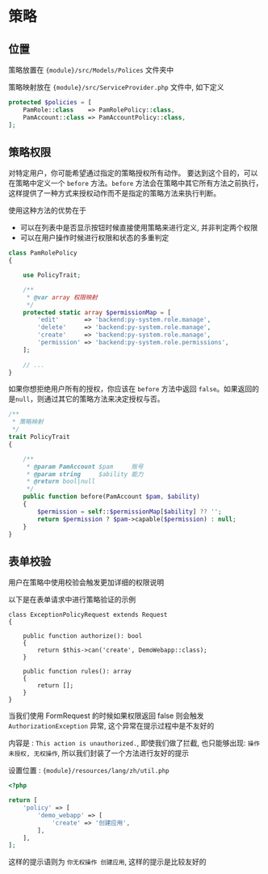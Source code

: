 # 策略

## 位置

策略放置在 `{module}/src/Models/Polices` 文件夹中

策略映射放在 `{module}/src/ServiceProvider.php` 文件中, 如下定义

```php
protected $policies = [
    PamRole::class    => PamRolePolicy::class,
    PamAccount::class => PamAccountPolicy::class,
];
```

## 策略权限

对特定用户，你可能希望通过指定的策略授权所有动作。
要达到这个目的，可以在策略中定义一个 `before` 方法。`before` 方法会在策略中其它所有方法之前执行，这样提供了一种方式来授权动作而不是指定的策略方法来执行判断。

使用这种方法的优势在于

- 可以在列表中是否显示按钮时候直接使用策略来进行定义, 并非判定两个权限
- 可以在用户操作时候进行权限和状态的多重判定

```php
class PamRolePolicy
{

    use PolicyTrait;

    /**
     * @var array 权限映射
     */
    protected static array $permissionMap = [
        'edit'       => 'backend:py-system.role.manage',
        'delete'     => 'backend:py-system.role.manage',
        'create'     => 'backend:py-system.role.manage',
        'permission' => 'backend:py-system.role.permissions',
    ];
    
    // ...
}
```

如果你想拒绝用户所有的授权，你应该在 `before` 方法中返回 `false`。如果返回的是`null`，则通过其它的策略方法来决定授权与否。

```php
/**
 * 策略映射
 */
trait PolicyTrait
{

    /**
     * @param PamAccount $pam     账号
     * @param string     $ability 能力
     * @return bool|null
     */
    public function before(PamAccount $pam, $ability)
    {
        $permission = self::$permissionMap[$ability] ?? '';
        return $permission ? $pam->capable($permission) : null;
    }
}
```

## 表单校验

用户在策略中使用校验会触发更加详细的权限说明

以下是在表单请求中进行策略验证的示例

```
class ExceptionPolicyRequest extends Request
{

    public function authorize(): bool
    {
        return $this->can('create', DemoWebapp::class);
    }

    public function rules(): array
    {
        return [];
    }
}

```

当我们使用 FormRequest 的时候如果权限返回 false 则会触发 `AuthorizationException` 异常, 这个异常在提示过程中是不友好的

内容是 : `This action is unauthorized.`, 即使我们做了拦截, 也只能够出现: `操作未授权, 无权操作`, 所以我们封装了一个方法进行友好的提示

设置位置 : `{module}/resources/lang/zh/util.php`

```php
<?php

return [
    'policy' => [
        'demo_webapp' => [
            'create' => '创建应用',
        ],
    ],
];
```

这样的提示语则为 `你无权操作 创建应用`, 这样的提示是比较友好的

